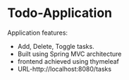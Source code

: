 # Todo-Application

Application features:
- Add, Delete, Toggle tasks.
- Built using Spring MVC architecture
- frontend achieved using thymeleaf
-  URL-http://localhost:8080/tasks
